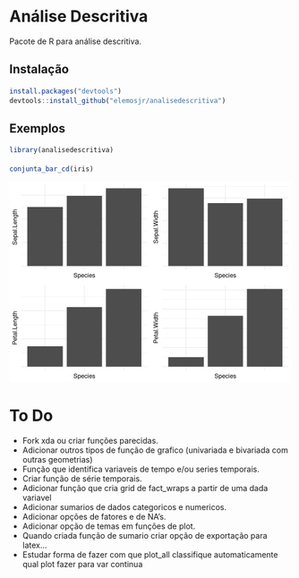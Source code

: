 
<!-- README.md foi gerado por README.Rmd -->

# Análise Descritiva

Pacote de R para análise descritiva.

## Instalação

``` r
install.packages("devtools")
devtools::install_github("elemosjr/analisedescritiva")
```

## Exemplos

``` r
library(analisedescritiva)

conjunta_bar_cd(iris)
```

![](man/figures/README-example-1.png)<!-- -->

# To Do

  - Fork xda ou criar funções parecidas.
  - Adicionar outros tipos de função de grafico (univariada e bivariada
    com outras geometrias)
  - Função que identifica variaveis de tempo e/ou series temporais.
  - Criar função de série temporais.
  - Adicionar função que cria grid de fact\_wraps a partir de uma dada
    variavel
  - Adicionar sumarios de dados categoricos e numericos.
  - Adicionar opções de fatores e de NA’s.
  - Adicionar opção de temas em funções de plot.
  - Quando criada função de sumario criar opção de exportação para
    latex…
  - Estudar forma de fazer com que plot\_all classifique automaticamente
    qual plot fazer para var continua
